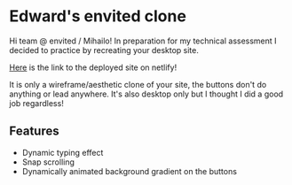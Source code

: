 # Edward's envited clone

Hi team @ envited / Mihailo! In preparation for my technical assessment I decided to practice by recreating your desktop site.

[Here](https://envited-clone.netlify.app/) is the link to the deployed site on netlify!

It is only a wireframe/aesthetic clone of your site, the buttons don't do anything or lead anywhere. It's also desktop only but I thought I did a good job regardless!

## Features
- Dynamic typing effect
- Snap scrolling
- Dynamically animated background gradient on the buttons

